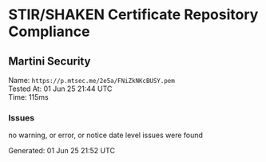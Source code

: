# STIR/SHAKEN Certificate Repository Compliance

## Martini Security

Name: `https://p.mtsec.me/2e5a/FNiZkNKcBUSY.pem`\
Tested At: 01 Jun 25 21:44 UTC\
Time: 115ms

### Issues

no warning, or error, or notice date level issues were found

Generated: 01 Jun 25 21:52 UTC